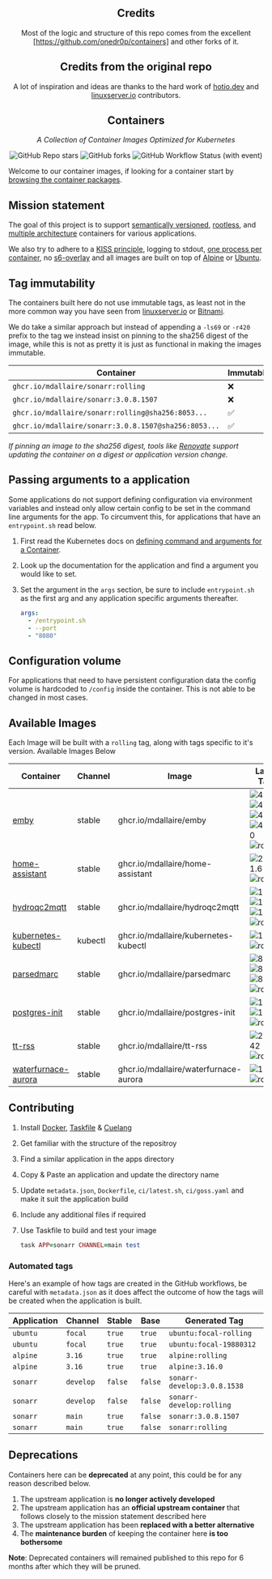 <!---
NOTE: AUTO-GENERATED FILE
to edit this file, instead edit its template at: ./github/scripts/templates/README.md.j2
-->
<div align="center">

## Credits

Most of the logic and structure of this repo comes from the excellent [https://github.com/onedr0p/containers] and other forks of it.

## Credits from the original repo
A lot of inspiration and ideas are thanks to the hard work of [hotio.dev](https://hotio.dev/) and [linuxserver.io](https://www.linuxserver.io/) contributors.

## Containers

_A Collection of Container Images Optimized for Kubernetes_

</div>

<div align="center">

![GitHub Repo stars](https://img.shields.io/github/stars/mdallaire/containers?style=for-the-badge)
![GitHub forks](https://img.shields.io/github/forks/mdallaire/containers?style=for-the-badge)
![GitHub Workflow Status (with event)](https://img.shields.io/github/actions/workflow/status/mdallaire/containers/release-scheduled.yaml?style=for-the-badge&label=Scheduled%20Release)

</div>

Welcome to our container images, if looking for a container start by [browsing the container packages](https://github.com/mdallaire?tab=packages&repo_name=containers).

## Mission statement

The goal of this project is to support [semantically versioned](https://semver.org/), [rootless](https://rootlesscontaine.rs/), and [multiple architecture](https://www.docker.com/blog/multi-arch-build-and-images-the-simple-way/) containers for various applications.

We also try to adhere to a [KISS principle](https://en.wikipedia.org/wiki/KISS_principle), logging to stdout, [one process per container](https://testdriven.io/tips/59de3279-4a2d-4556-9cd0-b444249ed31e/), no [s6-overlay](https://github.com/just-containers/s6-overlay) and all images are built on top of [Alpine](https://hub.docker.com/_/alpine) or [Ubuntu](https://hub.docker.com/_/ubuntu).

## Tag immutability

The containers built here do not use immutable tags, as least not in the more common way you have seen from [linuxserver.io](https://fleet.linuxserver.io/) or [Bitnami](https://bitnami.com/stacks/containers).

We do take a similar approach but instead of appending a `-ls69` or `-r420` prefix to the tag we instead insist on pinning to the sha256 digest of the image, while this is not as pretty it is just as functional in making the images immutable.

| Container                                          | Immutable |
|----------------------------------------------------|-----------|
| `ghcr.io/mdallaire/sonarr:rolling`                   | ❌         |
| `ghcr.io/mdallaire/sonarr:3.0.8.1507`                | ❌         |
| `ghcr.io/mdallaire/sonarr:rolling@sha256:8053...`    | ✅         |
| `ghcr.io/mdallaire/sonarr:3.0.8.1507@sha256:8053...` | ✅         |

_If pinning an image to the sha256 digest, tools like [Renovate](https://github.com/renovatebot/renovate) support updating the container on a digest or application version change._

## Passing arguments to a application

Some applications do not support defining configuration via environment variables and instead only allow certain config to be set in the command line arguments for the app. To circumvent this, for applications that have an `entrypoint.sh` read below.

1. First read the Kubernetes docs on [defining command and arguments for a Container](https://kubernetes.io/docs/tasks/inject-data-application/define-command-argument-container/).
2. Look up the documentation for the application and find a argument you would like to set.
3. Set the argument in the `args` section, be sure to include `entrypoint.sh` as the first arg and any application specific arguments thereafter.

    ```yaml
    args:
      - /entrypoint.sh
      - --port
      - "8080"
    ```

## Configuration volume

For applications that need to have persistent configuration data the config volume is hardcoded to `/config` inside the container. This is not able to be changed in most cases.

## Available Images

Each Image will be built with a `rolling` tag, along with tags specific to it's version. Available Images Below

Container | Channel | Image | Latest Tags
--- | --- | --- | ---
[emby](https://github.com/mdallaire/containers/pkgs/container/emby) | stable | ghcr.io/mdallaire/emby |![4](https://img.shields.io/badge/4-blue?style=flat-square) ![4.7](https://img.shields.io/badge/4.7-blue?style=flat-square) ![4.7.14](https://img.shields.io/badge/4.7.14-blue?style=flat-square) ![4.7.14.0](https://img.shields.io/badge/4.7.14.0-blue?style=flat-square) ![rolling](https://img.shields.io/badge/rolling-blue?style=flat-square)
[home-assistant](https://github.com/mdallaire/containers/pkgs/container/home-assistant) | stable | ghcr.io/mdallaire/home-assistant |![2024.1.6](https://img.shields.io/badge/2024.1.6-blue?style=flat-square) ![rolling](https://img.shields.io/badge/rolling-blue?style=flat-square)
[hydroqc2mqtt](https://github.com/mdallaire/containers/pkgs/container/hydroqc2mqtt) | stable | ghcr.io/mdallaire/hydroqc2mqtt |![1](https://img.shields.io/badge/1-blue?style=flat-square) ![1.2](https://img.shields.io/badge/1.2-blue?style=flat-square) ![1.2.0](https://img.shields.io/badge/1.2.0-blue?style=flat-square) ![rolling](https://img.shields.io/badge/rolling-blue?style=flat-square)
[kubernetes-kubectl](https://github.com/mdallaire/containers/pkgs/container/kubernetes-kubectl) | kubectl | ghcr.io/mdallaire/kubernetes-kubectl |![1.29.1](https://img.shields.io/badge/1.29.1-blue?style=flat-square) ![rolling](https://img.shields.io/badge/rolling-blue?style=flat-square)
[parsedmarc](https://github.com/mdallaire/containers/pkgs/container/parsedmarc) | stable | ghcr.io/mdallaire/parsedmarc |![8](https://img.shields.io/badge/8-blue?style=flat-square) ![8.6](https://img.shields.io/badge/8.6-blue?style=flat-square) ![8.6.4](https://img.shields.io/badge/8.6.4-blue?style=flat-square) ![rolling](https://img.shields.io/badge/rolling-blue?style=flat-square)
[postgres-init](https://github.com/mdallaire/containers/pkgs/container/postgres-init) | stable | ghcr.io/mdallaire/postgres-init |![15](https://img.shields.io/badge/15-blue?style=flat-square) ![15.5](https://img.shields.io/badge/15.5-blue?style=flat-square) ![rolling](https://img.shields.io/badge/rolling-blue?style=flat-square)
[tt-rss](https://github.com/mdallaire/containers/pkgs/container/tt-rss) | stable | ghcr.io/mdallaire/tt-rss |![2.0.9442](https://img.shields.io/badge/2.0.9442-blue?style=flat-square) ![rolling](https://img.shields.io/badge/rolling-blue?style=flat-square)
[waterfurnace-aurora](https://github.com/mdallaire/containers/pkgs/container/waterfurnace-aurora) | stable | ghcr.io/mdallaire/waterfurnace-aurora |![1.4.8](https://img.shields.io/badge/1.4.8-blue?style=flat-square) ![rolling](https://img.shields.io/badge/rolling-blue?style=flat-square)


## Contributing

1. Install [Docker](https://docs.docker.com/get-docker/), [Taskfile](https://taskfile.dev/) & [Cuelang](https://cuelang.org/)
2. Get familiar with the structure of the repositroy
3. Find a similar application in the apps directory
4. Copy & Paste an application and update the directory name
5. Update `metadata.json`, `Dockerfile`, `ci/latest.sh`, `ci/goss.yaml` and make it suit the application build
6. Include any additional files if required
7. Use Taskfile to build and test your image

    ```ruby
    task APP=sonarr CHANNEL=main test
    ```

### Automated tags

Here's an example of how tags are created in the GitHub workflows, be careful with `metadata.json` as it does affect the outcome of how the tags will be created when the application is built.

| Application | Channel   | Stable  | Base    | Generated Tag               |
|-------------|-----------|---------|---------|-----------------------------|
| `ubuntu`    | `focal`   | `true`  | `true`  | `ubuntu:focal-rolling`      |
| `ubuntu`    | `focal`   | `true`  | `true`  | `ubuntu:focal-19880312`     |
| `alpine`    | `3.16`    | `true`  | `true`  | `alpine:rolling`            |
| `alpine`    | `3.16`    | `true`  | `true`  | `alpine:3.16.0`             |
| `sonarr`    | `develop` | `false` | `false` | `sonarr-develop:3.0.8.1538` |
| `sonarr`    | `develop` | `false` | `false` | `sonarr-develop:rolling`    |
| `sonarr`    | `main`    | `true`  | `false` | `sonarr:3.0.8.1507`         |
| `sonarr`    | `main`    | `true`  | `false` | `sonarr:rolling`            |

## Deprecations

Containers here can be **deprecated** at any point, this could be for any reason described below.

1. The upstream application is **no longer actively developed**
2. The upstream application has an **official upstream container** that follows closely to the mission statement described here
3. The upstream application has been **replaced with a better alternative**
4. The **maintenance burden** of keeping the container here **is too bothersome**

**Note**: Deprecated containers will remained published to this repo for 6 months after which they will be pruned.



